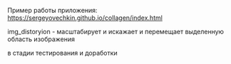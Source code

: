 Пример работы приложения: https://sergeyovechkin.github.io/collagen/index.html

img_distoryion - масштабирует и искажает и перемещает выделенную область изображения


в стадии тестирования и доработки